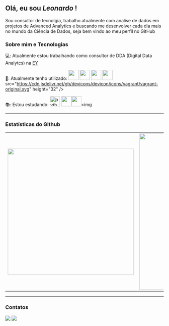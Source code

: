 ## Olá, eu sou *Leonardo* !

Sou consultor de tecnolgia, trabalho atualmente com analise de dados em projetos de Advanced Analytics e buscando me desenvolver cada dia mais no mundo da Ciência de Dados, seja bem vindo ao meu perfil no GitHub

### Sobre mim e Tecnologias

💻: Atualmente estou trabalhando como consultor de DDA (Digital Data Analytcs) na [EY](https://www.ey.com/pt_br)

🧰: Atualmente tenho utilizado:   <img 
src="https://cdn.jsdelivr.net/gh/devicons/devicon/icons/azure/azure-original-wordmark.svg" height="32"/> <img src="https://cdn.jsdelivr.net/gh/devicons/devicon/icons/git/git-original-wordmark.svg" height="32"/> <img src="https://cdn.jsdelivr.net/gh/devicons/devicon/icons/github/github-original-wordmark.svg" height="32"/> <img src="https://cdn.jsdelivr.net/gh/devicons/devicon/icons/vscode/vscode-original-wordmark.svg" height="32"/>
src="https://cdn.jsdelivr.net/gh/devicons/devicon/icons/vagrant/vagrant-original.svg" height="32" /> 

📚: Estou estudando: <img                         src="https://camo.githubusercontent.com/91de473fa3f2f749a56effc3e64f1049d108251f/68747470733a2f2f75706c6f61642e77696b696d656469612e6f72672f77696b6970656469612f636f6d6d6f6e732f7468756d622f632f63332f507974686f6e2d6c6f676f2d6e6f746578742e7376672f37363870782d507974686f6e2d6c6f676f2d6e6f746578742e7376672e706e67" height="32" alt="python"/> <img src="https://cdn.jsdelivr.net/gh/devicons/devicon/icons/vagrant/vagrant-original.svg" height="32" /><img src="https://cdn.jsdelivr.net/gh/devicons/devicon/icons/pycharm/pycharm-original.svg" height="32"/><img 

---

<!--
**LeoGrochoski/LeoGrochoski** is a ✨ _special_ ✨ repository because its `README.md` (this file) appears on your GitHub profile.
-->

### Estatísticas do Github

<center>
  <table>
    <tr>
        <td><img width="400px" align="left" src="https://github-readme-stats.vercel.app/api/top-langs/?username=LeoGrochoski&hide=html&layout=compact&theme=buefy" /></td>
        <td><img width="495px" align="left" src="https://github-readme-stats.vercel.app/api?username=LeoGrochoski&theme=buefy" /></td>
    </tr>   
  </table>
</center>  

---

### Contatos

<div>
<a href = "mailto:leogrochoski10@gmail.com"><img src="https://img.shields.io/badge/Gmail-D14836?style=for-the-badge&logo=gmail&logoColor=white" target="_blank"></a>
<a href="https://www.linkedin.com/in/leonardo-grochoski-2b908192/" target="_blank"><img src="https://img.shields.io/badge/-LinkedIn-%230077B5?style=for-the-badge&logo=linkedin&logoColor=white" target="_blank"></a>   
</div>


